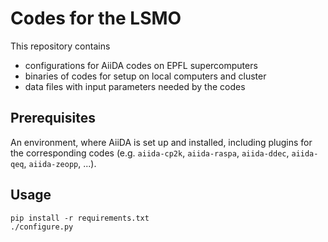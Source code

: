 # Codes for the LSMO

This repository contains 

 * configurations for AiiDA codes on EPFL supercomputers
 * binaries of codes for setup on local computers and cluster
 * data files with input parameters needed by the codes

## Prerequisites

An environment, where AiiDA is set up and installed,
including plugins for the corresponding codes (e.g. `aiida-cp2k`, `aiida-raspa`, `aiida-ddec`, `aiida-qeq`, `aiida-zeopp`, ...).

## Usage

```
pip install -r requirements.txt
./configure.py
```
